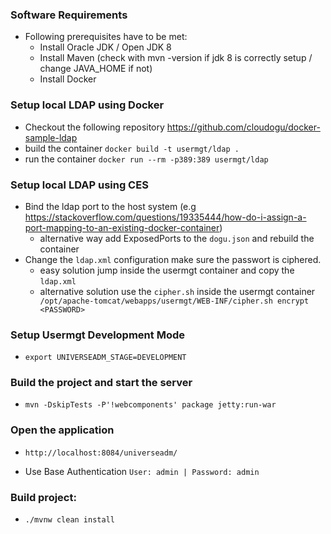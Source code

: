 ### Software Requirements
* Following prerequisites have to be met:
    - Install Oracle JDK / Open JDK 8
    - Install Maven (check with mvn -version if jdk 8 is correctly setup / change JAVA_HOME if not)
    - Install Docker

### Setup local LDAP using Docker
* Checkout the following repository https://github.com/cloudogu/docker-sample-ldap
* build the container `docker build -t usermgt/ldap .`
* run the container `docker run --rm -p389:389 usermgt/ldap`

### Setup local LDAP using CES
* Bind the ldap port to the host system (e.g https://stackoverflow.com/questions/19335444/how-do-i-assign-a-port-mapping-to-an-existing-docker-container)
    - alternative way add ExposedPorts to the `dogu.json` and rebuild the container
* Change the `ldap.xml` configuration make sure the passwort is ciphered.
    - easy solution jump inside the usermgt container and copy the `ldap.xml`
    - alternative solution use the `cipher.sh` inside the usermgt container ` /opt/apache-tomcat/webapps/usermgt/WEB-INF/cipher.sh encrypt <PASSWORD>`

### Setup Usermgt Development Mode
* `export UNIVERSEADM_STAGE=DEVELOPMENT`

### Build the project and start the server
* `mvn -DskipTests -P'!webcomponents' package jetty:run-war `

### Open the application
* `http://localhost:8084/universeadm/`
- Use Base Authentication `User: admin | Password: admin`

### Build project:
- `./mvnw clean install`
